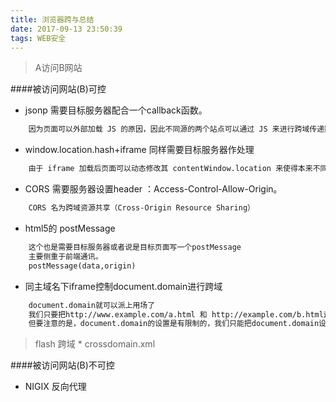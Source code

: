 ```yaml
---
title: 浏览器跨与总结
date: 2017-09-13 23:50:39
tags: WEB安全
---
```


>A访问B网站

####被访问网站(B)可控

* jsonp 需要目标服务器配合一个callback函数。
```txt
    因为页面可以外部加载 JS 的原因，因此不同源的两个站点可以通过 JS 来进行跨域传递数据。

```

* window.location.hash+iframe 同样需要目标服务器作处理
```txt
    由于 iframe 加载后页面可以动态修改其 contentWindow.location 来使得本来不同源的情况下变得同源
```

* CORS  需要服务器设置header ：Access-Control-Allow-Origin。
```txt
    CORS 名为跨域资源共享（Cross-Origin Resource Sharing）

```

* html5的 postMessage
```txt
    这个也是需要目标服务器或者说是目标页面写一个postMessage
    主要侧重于前端通讯。
    postMessage(data,origin)
```

* 同主域名下iframe控制document.domain进行跨域
```txt
    document.domain就可以派上用场了
    我们只要把http://www.example.com/a.html 和 http://example.com/b.html这两个页面的document.domain都设成相同的域名就可以了。
    但要注意的是，document.domain的设置是有限制的，我们只能把document.domain设置成自身或更高一级的父域，且主域必须相同。
```

> flash 跨域
    * crossdomain.xml

####被访问网站(B)不可控
* NIGIX 反向代理
